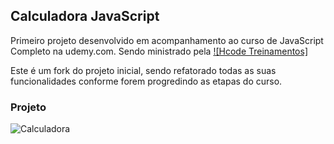 ## Calculadora JavaScript

Primeiro projeto desenvolvido em acompanhamento ao curso de JavaScript Completo na udemy.com.
Sendo ministrado pela [![Hcode Treinamentos]](https://www.hcode.com.br)

Este é um fork do projeto inicial, sendo refatorado todas as suas funcionalidades 
conforme forem progredindo as etapas do curso.

### Projeto
![Calculadora](https://firebasestorage.googleapis.com/v0/b/hcode-com-br.appspot.com/o/calculadora-hcode.jpg?alt=media&token=5406aa3f-b965-401c-9b4e-654609c78b33)
